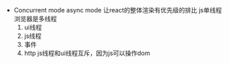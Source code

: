 - Concurrent mode
  async mode
  让react的整体渲染有优先级的排比
  js单线程
  浏览器是多线程
  1. ui线程
  2. js线程
  3. 事件
  4. http
  js线程和ui线程互斥，因为js可以操作dom